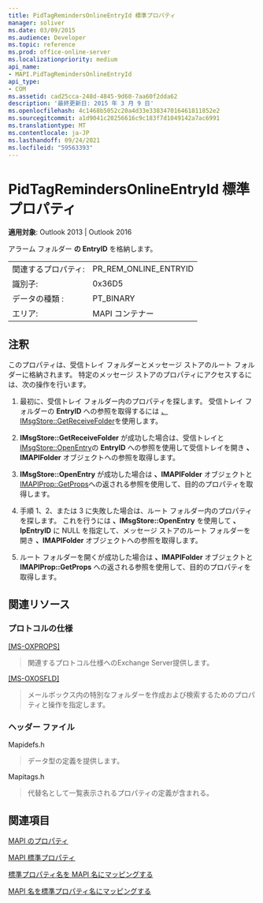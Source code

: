 ```yaml
---
title: PidTagRemindersOnlineEntryId 標準プロパティ
manager: soliver
ms.date: 03/09/2015
ms.audience: Developer
ms.topic: reference
ms.prod: office-online-server
ms.localizationpriority: medium
api_name:
- MAPI.PidTagRemindersOnlineEntryId
api_type:
- COM
ms.assetid: cad25cca-248d-4845-9d60-7aa60f2dda62
description: '最終更新日: 2015 年 3 月 9 日'
ms.openlocfilehash: 4c1468b5052c20a4d33e338347016461811852e2
ms.sourcegitcommit: a1d9041c20256616c9c183f7d1049142a7ac6991
ms.translationtype: MT
ms.contentlocale: ja-JP
ms.lasthandoff: 09/24/2021
ms.locfileid: "59563393"
---
```

# <a name="pidtagremindersonlineentryid-canonical-property"></a>PidTagRemindersOnlineEntryId 標準プロパティ

  
  
**適用対象**: Outlook 2013 | Outlook 2016 
  
アラーム フォルダー **の EntryID** を格納します。 
  
|||
|:-----|:-----|
|関連するプロパティ:  <br/> |PR_REM_ONLINE_ENTRYID  <br/> |
|識別子:  <br/> |0x36D5  <br/> |
|データの種類 :   <br/> |PT_BINARY  <br/> |
|エリア:  <br/> |MAPI コンテナー  <br/> |
   
## <a name="remarks"></a>注釈

このプロパティは、受信トレイ フォルダーとメッセージ ストアのルート フォルダーに格納されます。 特定のメッセージ ストアのプロパティにアクセスするには、次の操作を行います。 
  
1. 最初に、受信トレイ フォルダー内のプロパティを探します。 受信トレイ フォルダーの **EntryID** への参照を取得するには [、IMsgStore::GetReceiveFolder](imsgstore-getreceivefolder.md)を使用します。 
    
2. **IMsgStore::GetReceiveFolder** が成功した場合は、受信トレイと [IMsgStore::OpenEntry](imsgstore-openentry.md)の **EntryID** への参照を使用して受信トレイを開き **、IMAPIFolder** オブジェクトへの参照を取得します。 
    
3. **IMsgStore::OpenEntry** が成功した場合は **、IMAPIFolder** オブジェクトと [IMAPIProp::GetProps](imapiprop-getprops.md)への返される参照を使用して、目的のプロパティを取得します。 
    
4. 手順 1、2、または 3 に失敗した場合は、ルート フォルダー内のプロパティを探します。 これを行うには **、IMsgStore::OpenEntry** を使用して **、lpEntryID** に NULL を指定して、メッセージ ストアのルート フォルダーを開き **、IMAPIFolder** オブジェクトへの参照を取得します。 
    
5. ルート フォルダーを開くが成功した場合は **、IMAPIFolder** オブジェクトと **IMAPIProp::GetProps** への返される参照を使用して、目的のプロパティを取得します。 
    
## <a name="related-resources"></a>関連リソース

### <a name="protocol-specifications"></a>プロトコルの仕様

[[MS-OXPROPS]](https://msdn.microsoft.com/library/f6ab1613-aefe-447d-a49c-18217230b148%28Office.15%29.aspx)
  
> 関連するプロトコル仕様へのExchange Server提供します。
    
[[MS-OXOSFLD]](https://msdn.microsoft.com/library/a60e9c16-2ba8-424b-b60c-385a8a2837cb%28Office.15%29.aspx)
  
> メールボックス内の特別なフォルダーを作成および検索するためのプロパティと操作を指定します。
    
### <a name="header-files"></a>ヘッダー ファイル

Mapidefs.h
  
> データ型の定義を提供します。
    
Mapitags.h
  
> 代替名として一覧表示されるプロパティの定義が含まれる。
    
## <a name="see-also"></a>関連項目



[MAPI のプロパティ](mapi-properties.md)
  
[MAPI 標準プロパティ](mapi-canonical-properties.md)
  
[標準プロパティ名を MAPI 名にマッピングする](mapping-canonical-property-names-to-mapi-names.md)
  
[MAPI 名を標準プロパティ名にマッピングする](mapping-mapi-names-to-canonical-property-names.md)

